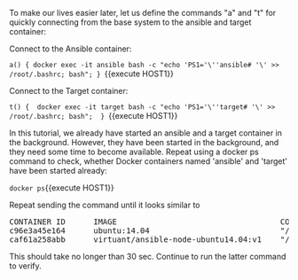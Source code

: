 To make our lives easier later, let us define the commands "a" and "t" for quickly connecting from the base system to the ansible and target container:

Connect to the Ansible container:

`a() { docker exec -it ansible bash -c "echo 'PS1='\''ansible# '\' >> /root/.bashrc; bash"; } `{{execute HOST1}}

Connect to the Target container:

`t() {  docker exec -it target bash -c "echo 'PS1='\''target# '\' >> /root/.bashrc; bash";  } `{{execute HOST1}}

In this tutorial, we already have started an ansible and a target container in the background. However, they have been started in the background, and they need some time to become available. Repeat using a docker ps command to check, whether Docker containers named 'ansible' and 'target' have been started already:

`docker ps`{{execute HOST1}}

Repeat sending the command until it looks similar to
<pre>
CONTAINER ID      IMAGE                                   COMMAND                 CREATED         STATUS        PORTS NAMES
c96e3a45e164      ubuntu:14.04                            "/bin/bash -c 'whi..."  11 seconds ago  Up 9 seconds  target
caf61a258abb      virtuant/ansible-node-ubuntu14.04:v1    "/bin/bash -c 'whi..."  13 seconds ago  Up 11 seconds ansible
</pre>

This should take no longer than 30 sec. Continue to run the latter command to verify.
